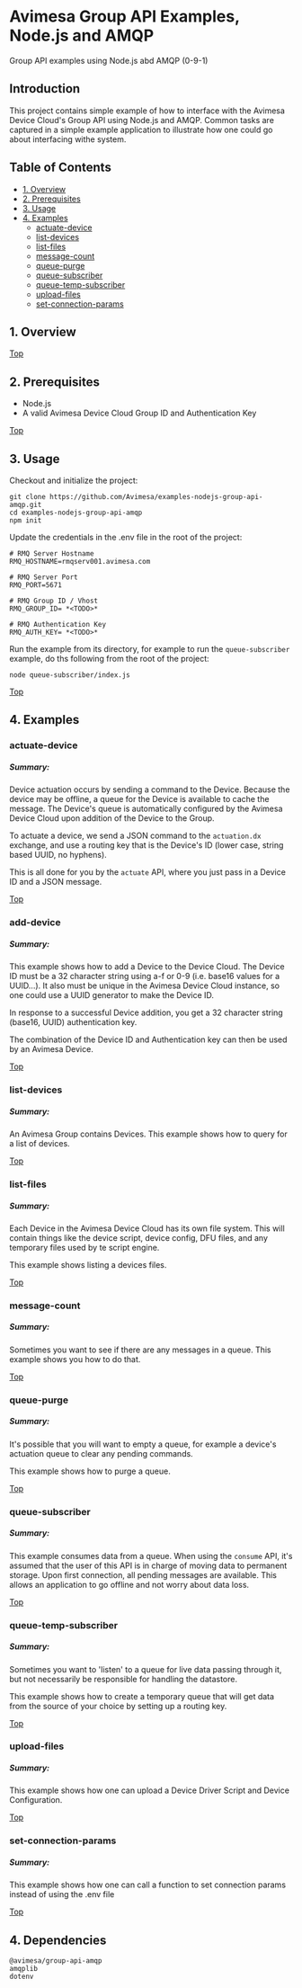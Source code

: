 # Avimesa Group API Examples, Node.js and AMQP
Group API examples using Node.js abd AMQP (0-9-1)

## Introduction

This project contains simple example of how to interface with the Avimesa Device Cloud's Group API using Node.js and AMQP.  Common tasks are captured in a simple example application to illustrate how one could go about interfacing withe system.


<a id="toc"></a>
## Table of Contents
- [1. Overview](#1.-overview)
- [2. Prerequisites](#2.-prerequisites)
- [3. Usage](#3.-usage)
- [4. Examples](#4.-examples)
    - [actuate-device](#4.1-examples)
    - [list-devices](#4.3-examples)
    - [list-files](#4.4-examples)
    - [message-count](#4.5-examples)
    - [queue-purge](#4.6-examples)
    - [queue-subscriber](#4.7-examples)
    - [queue-temp-subscriber](#4.8-examples)
    - [upload-files](#4.9-examples)
    - [set-connection-params](#4.10-examples)


<a id="1.-overview"></a>
## 1. Overview

[Top](#toc)<br>
<a id="2.-prerequisites"></a>
## 2. Prerequisites

- Node.js
- A valid Avimesa Device Cloud Group ID and Authentication Key

[Top](#toc)<br>
<a id="3.-usage"></a>
## 3. Usage

Checkout and initialize the project:

```
git clone https://github.com/Avimesa/examples-nodejs-group-api-amqp.git
cd examples-nodejs-group-api-amqp
npm init
```

Update the credentials in the .env file in the root of the project:

```
# RMQ Server Hostname
RMQ_HOSTNAME=rmqserv001.avimesa.com

# RMQ Server Port
RMQ_PORT=5671

# RMQ Group ID / Vhost
RMQ_GROUP_ID= *<TODO>*

# RMQ Authentication Key
RMQ_AUTH_KEY= *<TODO>*
```

Run the example from its directory, for example to run the `queue-subscriber` example, do ths following from the root of the project:

```
node queue-subscriber/index.js
```

[Top](#toc)<br>
<a id="4.-examples"></a>
## 4. Examples


<a id="4.1-examples"></a>
### actuate-device

##### Summary:

Device actuation occurs by sending a command to the Device.  Because the device may be offline, a queue for the Device is available to cache the message.  The Device's queue is automatically configured by the Avimesa Device Cloud upon addition of the Device to the Group. 

To actuate a device, we send a JSON command to the `actuation.dx` exchange, and use a routing key that is the Device's ID (lower case, string based UUID, no hyphens).

This is all done for you by the `actuate` API, where you just pass in a Device ID and a JSON message. 



[Top](#toc)<br>
<a id="4.2-examples"></a>
### add-device

##### Summary:

This example shows how to add a Device to the Device Cloud.  The Device ID must be a 32 character string using a-f or 0-9 (i.e. base16 values for a UUID...).  It also must be unique in the Avimesa Device Cloud instance, so one could use a UUID generator to make the Device ID.

In response to a successful Device addition, you get a 32 character string (base16, UUID) authentication key.  

The combination of the Device ID and Authentication key can then be used by an Avimesa Device. 





[Top](#toc)<br>
<a id="4.3-examples"></a>
### list-devices

##### Summary:

An Avimesa Group contains Devices.  This example shows how to query for a list of devices.



[Top](#toc)<br>
<a id="4.4-examples"></a>
### list-files

##### Summary:

Each Device in the Avimesa Device Cloud has its own file system.  This will contain things like the device script, device config, DFU files, and any temporary files used by te script engine.

This example shows listing a devices files.



[Top](#toc)<br>
<a id="4.5-examples"></a>
### message-count

##### Summary:

Sometimes you want to see if there are any messages in a queue.  This example shows you how to do that.





[Top](#toc)<br>
<a id="4.6-examples"></a>
### queue-purge

##### Summary:

It's possible that you will want to empty a queue, for example a device's actuation queue to clear any pending commands.

This example shows how to purge a queue.






[Top](#toc)<br>
<a id="4.7-examples"></a>
### queue-subscriber

##### Summary:

This example consumes data from a queue.  When using the `consume` API, it's assumed that the user of this API is in charge of moving data to permanent storage.  Upon first connection, all pending messages are available.  This allows an application to go offline and not worry about data loss.





[Top](#toc)<br>
<a id="4.8-examples"></a>
### queue-temp-subscriber

##### Summary:

Sometimes you want to 'listen' to a queue for live data passing through it, but not necessarily be responsible for handling the datastore.

This example shows how to create a temporary queue that will get data from the source of your choice by setting up a routing key.





[Top](#toc)<br>
<a id="4.9-examples"></a>
### upload-files

##### Summary:

This example shows how one can upload a Device Driver Script and Device Configuration. 



[Top](#toc)<br>
<a id="4.10-examples"></a>
### set-connection-params

##### Summary:

This example shows how one can call a function to set connection params instead of using the .env file 




[Top](#toc)<br>
## 4. Dependencies

```
@avimesa/group-api-amqp
amqplib
dotenv
```
